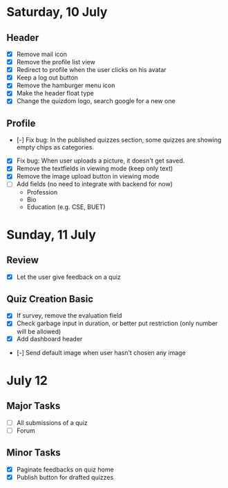 # Saturday, 10 July

## Header

- [x] Remove mail icon
- [x] Remove the profile list view
- [x] Redirect to profile when the user clicks on his avatar
- [x] Keep a log out button
- [x] Remove the hamburger menu icon
- [x] Make the header float type
- [x] Change the quizdom logo, search google for a new one

## Profile

- [-] Fix bug: In the published quizzes section, some quizzes are showing empty chips as categories.
- [x] Fix bug: When user uploads a picture, it doesn't get saved.
- [x] Remove the textfields in viewing mode (keep only text)
- [x] Remove the image upload button in viewing mode
- [ ] Add fields (no need to integrate with backend for now)
  - Profession
  - Bio
  - Education (e.g. CSE, BUET)

# Sunday, 11 July

## Review

- [x] Let the user give feedback on a quiz

## Quiz Creation Basic

- [x] If survey, remove the evaluation field
- [x] Check garbage input in duration, or better put restriction
      (only number will be allowed)
- [x] Add dashboard header
- [-] Send default image when user hasn't chosen any image

# July 12

## Major Tasks

- [ ] All submissions of a quiz
- [ ] Forum

## Minor Tasks

- [x] Paginate feedbacks on quiz home
- [x] Publish button for drafted quizzes

